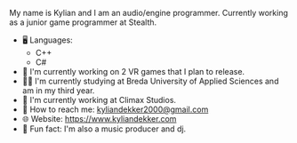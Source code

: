 My name is Kylian and I am an audio/engine programmer.
Currently working as a junior game programmer at Stealth.

- 🖥️ Languages:
  - C++
  - C#
- 🐑 I'm currently working on 2 VR games that I plan to release.
- 👨‍🎓 I'm currently studying at Breda University of Applied Sciences and am in my third year.
- 💼 I'm currently working at Climax Studios.
- 📧 How to reach me: kyliandekker2000@gmail.com
- 🌐 Website: https://www.kyliandekker.com
- 🎵 Fun fact: I'm also a music producer and dj.
